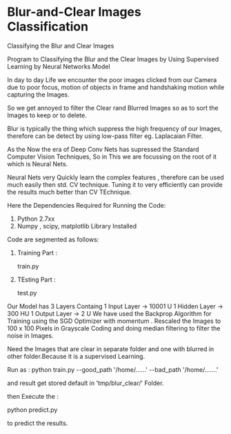 # Blur-and-Clear Images Classification
Classifying the Blur and Clear Images

Program to Classifying the Blur and the Clear Images by Using Supervised Learning by Neural Networks Model

In day to day Life we encounter the poor images clicked from our Camera due to poor focus, motion of objects in frame
and handshaking motion while capturing the Images.

So we get annoyed to filter the Clear rand Blurred Images so as to sort the Images to keep or to delete.

Blur is typically the thing which suppress the high frequency of our Images, therefore can be detect by using low-pass filter
eg. Laplacaian Filter. 

As the Now the era of Deep Conv Nets has supressed the Standard Computer Vision Techniques, 
So in This we are focussing on the root of it which is Neural Nets.

Neural Nets very Quickly learn the complex features , therefore can be used much easily then std. CV technique.
Tuning it to very efficiently can provide the results much better than CV TEchnique.


Here the Dependencies Required for Running the Code:
1. Python 2.7xx
2. Numpy , scipy, matplotlib Library Installed

Code are segmented as follows:
1. Training Part :

    train.py
  
2. TEsting Part :

    test.py
  
Our Model has 3 Layers
Containg
1 Input Layer -> 10001 U
1 Hidden Layer -> 300 HU
1 Output Layer -> 2 U
We have used the Backprop Algorithm for Training using the SGD Optimizer with momentum .
Rescaled the Images to 100 x 100 Pixels in Grayscale Coding and doing median filtering to filter the noise in Images.

Need the Images that are clear in separate folder and one with blurred in other folder.Because it is a supervised Learning.


Run as :
python train.py --good_path '/home/......' --bad_path '/home/.......'

and result get stored default in 'tmp/blur_clear/' Folder.

then Execute the : 

python predict.py

to predict the results.
